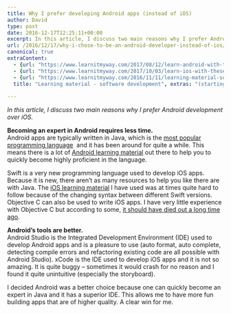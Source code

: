 ```yaml
---
title: Why I prefer developing Android apps (instead of iOS)
author: David
type: post
date: 2016-12-17T12:25:11+00:00
excerpt: In this article, I discuss two main reasons why I prefer Android development over iOS.
url: /2016/12/17/why-i-chose-to-be-an-android-developer-instead-of-ios/
canonical: true
extraContent:
  - {url: "https://www.learnitmyway.com/2017/08/12/learn-android-with-these-resources/", title: "Learn Android with these resources"}
  - {url: "https://www.learnitmyway.com/2017/10/03/learn-ios-with-these-resources/", title: "Learn iOS with these resources"}
  - {url: "https://www.learnitmyway.com/2016/11/11/learning-material-software-development/", 
  title: "Learning material - software development", extras: "(starting with Intro to CS)"}
  
---
```


_In this article, I discuss two main reasons why I prefer Android development over iOS._

<!--more-->

**Becoming an expert in Android requires less time.**  
Android apps are typically written in Java, which is the <a href="https://www.tiobe.com/tiobe-index/" 
target="_blank" rel="noopener">most popular programming language</a> 
and it has been around for quite a while.
This means there is a lot of <a href="https://www.learnitmyway.com/2017/08/12/learn-android-with-these-resources/" 
target="_blank" rel="noopener">Android learning material</a> out there to help you to quickly become highly proficient
in the language.

Swift is a very new programming language used to develop iOS apps.
Because it is new, there aren&#8217;t as many resources to help you like there are with Java.
The <a href="https://www.learnitmyway.com/2017/10/03/learn-ios-with-these-resources/" target="_blank" 
rel="noopener">iOS learning material</a> I have used was at times quite hard to follow because of the changing syntax
between different Swift versions. Objective C can also be used to write iOS apps.
I have very little experience with Objective C but according to some,
<a href="https://www.youtube.com/watch?v=ecIWPzGEbFc&feature=youtu.be&t=41s" target="_blank" 
rel="noopener">it should have died out a long time ago</a>.

**Android&#8217;s tools are better.**  
Android Studio is the Integrated Development Environment (IDE) used to develop Android apps and is a pleasure to use
(auto format, auto complete, detecting compile errors and refactoring existing code are all possible
with Android Studio). xCode is the IDE used to develop iOS apps and it is not so amazing.
It is quite buggy &#8211; sometimes it would crash for no reason and I found it quite unintuitive (especially the storyboard).

I decided Android was a better choice because one can quickly become an expert in Java and it has a superior IDE.
This allows me to have more fun building apps that are of higher quality. A clear win for me.
